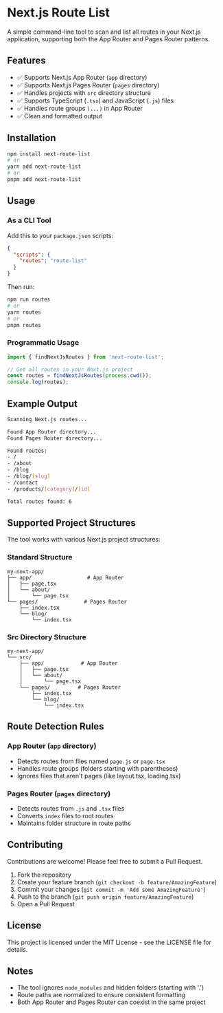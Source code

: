 
# Next.js Route List

A simple command-line tool to scan and list all routes in your Next.js application, supporting both the App Router and Pages Router patterns.

## Features

- ✅ Supports Next.js App Router (`app` directory)
- ✅ Supports Next.js Pages Router (`pages` directory)
- ✅ Handles projects with `src` directory structure
- ✅ Supports TypeScript (`.tsx`) and JavaScript (`.js`) files
- ✅ Handles route groups `(...)` in App Router
- ✅ Clean and formatted output

## Installation

```bash
npm install next-route-list
# or
yarn add next-route-list
# or
pnpm add next-route-list
```

## Usage

### As a CLI Tool

Add this to your `package.json` scripts:

```json
{
  "scripts": {
    "routes": "route-list"
  }
}
```

Then run:

```bash
npm run routes
# or
yarn routes
# or
pnpm routes
```

### Programmatic Usage

```typescript
import { findNextJsRoutes } from 'next-route-list';

// Get all routes in your Next.js project
const routes = findNextJsRoutes(process.cwd());
console.log(routes);
```

## Example Output

```bash
Scanning Next.js routes...

Found App Router directory...
Found Pages Router directory...

Found routes:
- /
- /about
- /blog
- /blog/[slug]
- /contact
- /products/[category]/[id]

Total routes found: 6
```

## Supported Project Structures

The tool works with various Next.js project structures:

### Standard Structure
```
my-next-app/
├── app/                  # App Router
│   ├── page.tsx
│   └── about/
│       └── page.tsx
└── pages/               # Pages Router
    ├── index.tsx
    └── blog/
        └── index.tsx
```

### Src Directory Structure
```
my-next-app/
└── src/
    ├── app/            # App Router
    │   ├── page.tsx
    │   └── about/
    │       └── page.tsx
    └── pages/         # Pages Router
        ├── index.tsx
        └── blog/
            └── index.tsx
```

## Route Detection Rules

### App Router (`app` directory)
- Detects routes from files named `page.js` or `page.tsx`
- Handles route groups (folders starting with parentheses)
- Ignores files that aren't pages (like layout.tsx, loading.tsx)

### Pages Router (`pages` directory)
- Detects routes from `.js` and `.tsx` files
- Converts `index` files to root routes
- Maintains folder structure in route paths

## Contributing

Contributions are welcome! Please feel free to submit a Pull Request.

1. Fork the repository
2. Create your feature branch (`git checkout -b feature/AmazingFeature`)
3. Commit your changes (`git commit -m 'Add some AmazingFeature'`)
4. Push to the branch (`git push origin feature/AmazingFeature`)
5. Open a Pull Request

## License

This project is licensed under the MIT License - see the LICENSE file for details.

## Notes

- The tool ignores `node_modules` and hidden folders (starting with '.')
- Route paths are normalized to ensure consistent formatting
- Both App Router and Pages Router can coexist in the same project
